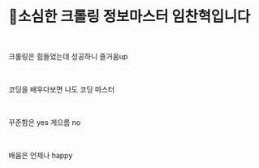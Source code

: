 <h1>🙂소심한 크롤링 정보마스터 임찬혁입니다</h1>
<br>
<p> 크롤링은 힘들었는데 성공하니 즐거움up </p>
<br>
<p> 코딩을 배우다보면 나도 코딩 마스터</p>
<br>
<p> 꾸준함은 yes    게으름 no </p>
<br>
<p> 배움은 언제나 happy </p>

